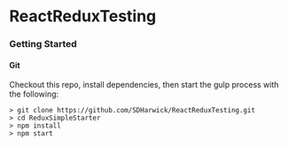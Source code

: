 # ReactReduxTesting

### Getting Started

#### Git
Checkout this repo, install dependencies, then start the gulp process with the following:

```
> git clone https://github.com/SDHarwick/ReactReduxTesting.git
> cd ReduxSimpleStarter
> npm install
> npm start
```

